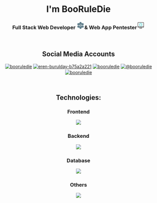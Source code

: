 <h1 align="center">I'm BooRuleDie</h1>
<h3 align="center">Full Stack Web Developer <span><img src="./gifs/coding.gif" height="25px"></span>& Web App Pentester<span><img src="./gifs/virus.gif" height="25px"></span></h3>

<br>

<h2 align="center">Social Media Accounts</h2>
<p align="center">
    <a href="https://twitter.com/booruledie" target="blank"><img align="center" src="https://raw.githubusercontent.com/rahuldkjain/github-profile-readme-generator/master/src/images/icons/Social/twitter.svg" alt="booruledie" height="30" width="40" /></a>
    <a href="https://linkedin.com/in/eren-burulday-b75a2a221" target="blank"><img align="center" src="https://raw.githubusercontent.com/rahuldkjain/github-profile-readme-generator/master/src/images/icons/Social/linked-in-alt.svg" alt="eren-burulday-b75a2a221" height="30" width="40" /></a>
    <a href="https://instagram.com/booruledie" target="blank"><img align="center" src="https://raw.githubusercontent.com/rahuldkjain/github-profile-readme-generator/master/src/images/icons/Social/instagram.svg" alt="booruledie" height="30" width="40" /></a>
    <a href="https://medium.com/@booruledie" target="blank"><img align="center" src="https://raw.githubusercontent.com/rahuldkjain/github-profile-readme-generator/master/src/images/icons/Social/medium.svg" alt="@booruledie" height="30" width="40" /></a>
    <a href="https://www.youtube.com/@booruledie3052" target="blank"><img align="center" src="https://raw.githubusercontent.com/rahuldkjain/github-profile-readme-generator/master/src/images/icons/Social/youtube.svg" alt="booruledie" height="30" width="40" /></a>
</p>

<br>

<h2 align="center">Technologies:</h2>
<h3 align="center">Frontend</h3>
<p align="center">
  <a href="https://skillicons.dev">
    <img src="https://skillicons.dev/icons?i=html,css,js,react,bootstrap" />
  </a>
</p>
<h3 align="center">Backend</h3>
<p align="center">
  <a href="https://skillicons.dev">
    <img src="https://skillicons.dev/icons?i=python,django,flask,fastapi,nodejs" />
  </a>
</p>
<h3 align="center">Database</h3>
<p align="center">
  <a href="https://skillicons.dev">
    <img src="https://skillicons.dev/icons?i=postgresql,mysql,sqlite,mongodb" />
  </a>
</p>
<h3 align="center">Others</h3>
<p align="center">
  <a href="https://skillicons.dev">
    <img src="https://skillicons.dev/icons?i=bash,git,docker,postman,neovim,vscode" />
  </a>
</p>

<br>

<p align="center">
    <img alt="" src="https://github-readme-stats.vercel.app/api?username=booruledie&theme=tokyonight&show_icons=true">
</p>
